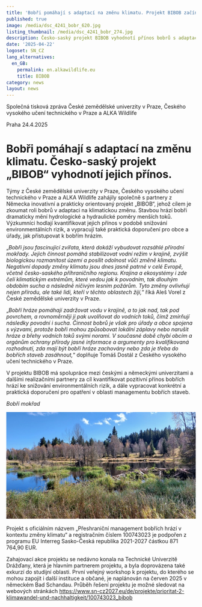 ```yaml
---
title: 'Bobři pomáhají s adaptací na změnu klimatu. Projekt BIBOB začíná. '
published: true
image: /media/dsc_4241_bobr_620.jpg
listing_thumbnail: /media/dsc_4241_bobr_274.jpg
description: Česko-saský projekt BIBOB vyhodnotí přínos bobrů s adaptací na změnu klimatu.
date: '2025-04-22'
logoset: SN_CZ
lang_alternatives:
  en_GB:
    permalink: en.alkawildlife.eu
    title: BIBOB
category: news
layout: news
---
```









Společná tisková zpráva České zemědělské univerzity v Praze, Českého vysokého učení technického v Praze a ALKA Wildlife







Praha 24.4.2025

# Bobři pomáhají s adaptací na změnu klimatu. Česko-saský projekt „BIBOB“ vyhodnotí jejich přínos. 





Týmy z České zemědělské univerzity v Praze, Českého vysokého učení technického v Praze a ALKA Wildlife zahájily společně s partnery z Německa inovativní a prakticky orientovaný projekt „BIBOB“, jehož cílem je zkoumat roli bobrů v adaptaci na klimatickou změnu. Stavbou hrází bobři dramaticky mění hydrologické a hydraulické poměry menších toků. Výzkumníci hodlají kvantifikovat jejich přínos v podobě snižování environmentálních rizik, a vypracují také praktická doporučení pro obce a úřady, jak přistupovat k bobřím hrázím. 



„_Bobři jsou fascinující zvířata, která dokáží vybudovat rozsáhlé přírodní mokřady. Jejich činnost pomáhá stabilizovat vodní režim v krajině, zvýšit biologickou rozmanitost území a posílit odolnost vůči změně klimatu. Negativní dopady změny klimatu jsou dnes jasně patrné v celé Evropě, včetně česko-saského příhraničního regionu. Krajina a ekosystémy i zde čelí klimatickým extrémům, které vedou jak k povodním, tak dlouhým obdobím sucha a následně ničivým lesním požárům. Tyto změny ovlivňují nejen přírodu, ale také lidi, kteří v těchto oblastech žijí,_“ říká Aleš Vorel z České zemědělské univerzity v Praze. 



„_Bobří hráze pomáhají zadržovat vodu v krajině, a to jak nad, tak pod povrchem, a rovnoměrněji ji pak uvolňovat do vodních toků, čímž zmírňují následky povodní i sucha. Činnost bobrů je však pro úřady a obce spojena s výzvami, protože bobři mohou způsobovat lokální záplavy nebo narušit hráze a břehy vodních toků svými norami. V současné době chybí obcím a orgánům ochrany přírody jasné informace a argumenty pro kvalifikovaná rozhodnutí, zda mají být bobří hráze zachovány nebo zda je třeba do bobřích staveb zasáhnout,_“ doplňuje Tomáš Dostál z Českého vysokého učení technického v Praze.



V projektu BIBOB má spolupráce mezi českými a německými univerzitami a dalšími realizačními partnery za cíl kvantifikovat pozitivní přínos bobřích hrází ke snižování environmentálních rizik, a dále vypracovat konkrétní a praktická doporučení pro opatření v oblasti managementu bobřích staveb. 

_Bobří mokřad_

![](/media/bibob_bobr_mokrad_620.jpg)





Projekt s oficiálním názvem „Přeshraniční management bobřích hrází v kontextu změny klimatu“ a registračním číslem 100743023 je podpořen z programu EU Interreg Sasko-Česká republika 2021-2027 částkou 871 764,90 EUR.



Zahajovací akce projektu se nedávno konala na Technické Univerzitě Drážďany, která je hlavním partnerem projektu, a byla doprovázena také exkurzí do studijní oblasti. První veřejný workshop k projektu, do kterého se mohou zapojit i další instituce a občané, je naplánován na červen 2025 v německém Bad Schandau. Průběh řešení projektu je možné sledovat na webových stránkách <https://www.sn-cz2027.eu/de/projekte/prioritat-2-klimawandel-und-nachhaltigkeit/100743023_bibob>
